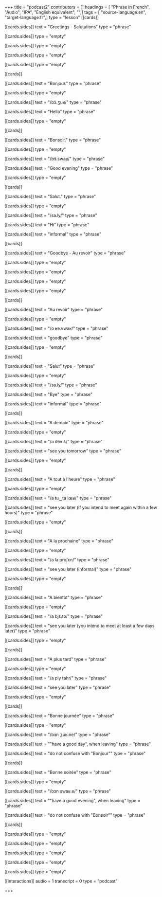+++
title = "podcast2"
contributors = []
headings = [ "Phrase in French", "Audio", "IPA", "English equivalent", "",]
tags = [ "source-language:en", "target-language:fr",]
type = "lesson"
[[cards]]

[[cards.sides]]
text = "Greetings - Salutations"
type = "phrase"

[[cards.sides]]
type = "empty"

[[cards.sides]]
type = "empty"

[[cards.sides]]
type = "empty"

[[cards.sides]]
type = "empty"

[[cards]]

[[cards.sides]]
text = "Bonjour."
type = "phrase"

[[cards.sides]]
type = "empty"

[[cards.sides]]
text = "/bɔ̃.ʒuʁ/"
type = "phrase"

[[cards.sides]]
text = "Hello"
type = "phrase"

[[cards.sides]]
type = "empty"

[[cards]]

[[cards.sides]]
text = "Bonsoir."
type = "phrase"

[[cards.sides]]
type = "empty"

[[cards.sides]]
text = "/bɔ̃.swaʁ/"
type = "phrase"

[[cards.sides]]
text = "Good evening"
type = "phrase"

[[cards.sides]]
type = "empty"

[[cards]]

[[cards.sides]]
text = "Salut."
type = "phrase"

[[cards.sides]]
type = "empty"

[[cards.sides]]
text = "/sa.ly/"
type = "phrase"

[[cards.sides]]
text = "Hi"
type = "phrase"

[[cards.sides]]
text = "informal"
type = "phrase"

[[cards]]

[[cards.sides]]
text = "Goodbye - Au revoir"
type = "phrase"

[[cards.sides]]
type = "empty"

[[cards.sides]]
type = "empty"

[[cards.sides]]
type = "empty"

[[cards.sides]]
type = "empty"

[[cards]]

[[cards.sides]]
text = "Au revoir"
type = "phrase"

[[cards.sides]]
type = "empty"

[[cards.sides]]
text = "/o ʁɘ.vwaʁ/"
type = "phrase"

[[cards.sides]]
text = "goodbye"
type = "phrase"

[[cards.sides]]
type = "empty"

[[cards]]

[[cards.sides]]
text = "Salut"
type = "phrase"

[[cards.sides]]
type = "empty"

[[cards.sides]]
text = "/sa.ly/"
type = "phrase"

[[cards.sides]]
text = "Bye"
type = "phrase"

[[cards.sides]]
text = "informal"
type = "phrase"

[[cards]]

[[cards.sides]]
text = "A demain"
type = "phrase"

[[cards.sides]]
type = "empty"

[[cards.sides]]
text = "/a dɘmɛ̃/"
type = "phrase"

[[cards.sides]]
text = "see you tomorrow"
type = "phrase"

[[cards.sides]]
type = "empty"

[[cards]]

[[cards.sides]]
text = "A tout à l'heure"
type = "phrase"

[[cards.sides]]
type = "empty"

[[cards.sides]]
text = "/a tu‿ta lœʁ/"
type = "phrase"

[[cards.sides]]
text = "see you later (if you intend to meet again within a few hours)"
type = "phrase"

[[cards.sides]]
type = "empty"

[[cards]]

[[cards.sides]]
text = "A la prochaine"
type = "phrase"

[[cards.sides]]
type = "empty"

[[cards.sides]]
text = "/a la proʃɛn/"
type = "phrase"

[[cards.sides]]
text = "see you later (informal)"
type = "phrase"

[[cards.sides]]
type = "empty"

[[cards]]

[[cards.sides]]
text = "A bientôt"
type = "phrase"

[[cards.sides]]
type = "empty"

[[cards.sides]]
text = "/a bjɛ̃.to/"
type = "phrase"

[[cards.sides]]
text = "see you later (you intend to meet at least a few days later)"
type = "phrase"

[[cards.sides]]
type = "empty"

[[cards]]

[[cards.sides]]
text = "A plus tard"
type = "phrase"

[[cards.sides]]
type = "empty"

[[cards.sides]]
text = "/a ply tahr/"
type = "phrase"

[[cards.sides]]
text = "see you later"
type = "phrase"

[[cards.sides]]
type = "empty"

[[cards]]

[[cards.sides]]
text = "Bonne journée"
type = "phrase"

[[cards.sides]]
type = "empty"

[[cards.sides]]
text = "/bɔn ʒuʁ.ne/"
type = "phrase"

[[cards.sides]]
text = "\"have a good day\", when leaving"
type = "phrase"

[[cards.sides]]
text = "do not confuse with \"Bonjour\""
type = "phrase"

[[cards]]

[[cards.sides]]
text = "Bonne soirée"
type = "phrase"

[[cards.sides]]
type = "empty"

[[cards.sides]]
text = "/bɔn swaʁ.e/"
type = "phrase"

[[cards.sides]]
text = "\"have a good evening\", when leaving"
type = "phrase"

[[cards.sides]]
text = "do not confuse with \"Bonsoir\""
type = "phrase"

[[cards]]

[[cards.sides]]
type = "empty"

[[cards.sides]]
type = "empty"

[[cards.sides]]
type = "empty"

[[cards.sides]]
type = "empty"

[[cards.sides]]
type = "empty"

[[interactions]]
audio = 1
transcript = 0
type = "podcast"

+++
